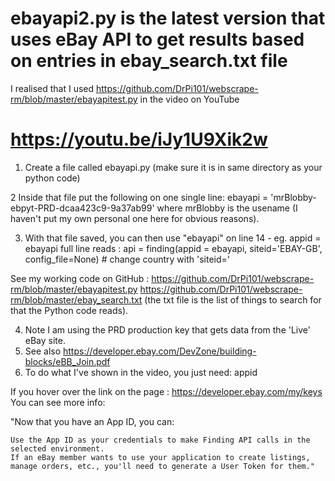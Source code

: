 # ebayapi2.py is the latest version that uses eBay API to get results based on entries in ebay_search.txt file
I realised that I used https://github.com/DrPi101/webscrape-rm/blob/master/ebayapitest.py in the video on YouTube

# https://youtu.be/iJy1U9Xik2w

1. Create a file called ebayapi.py (make sure it is in same directory as your python code)

2 Inside that file put the following on one single line:
ebayapi = 'mrBlobby-ebpyt-PRD-dcaa423c9-9a37ab99'
where mrBlobby is the usename (I haven't put my own personal one here for obvious reasons).

3. With that file saved, you can then use "ebayapi"  on line 14 - eg.  appid = ebayapi
full line reads :
api = finding(appid = ebayapi, siteid='EBAY-GB', config_file=None) # change country with 'siteid='

See my working code on GitHub : 
https://github.com/DrPi101/webscrape-rm/blob/master/ebayapitest.py
https://github.com/DrPi101/webscrape-rm/blob/master/ebay_search.txt 
(the txt file is the list of things to search for that the Python code reads).

4. Note I am using the PRD production key that gets data from the 'Live' eBay site.
5. See also https://developer.ebay.com/DevZone/building-blocks/eBB_Join.pdf
6. To do what I've shown in the video, you just need: appid

If you hover over the link on the page : https://developer.ebay.com/my/keys
You can see more info:

"Now that you have an App ID, you can:

    Use the App ID as your credentials to make Finding API calls in the selected environment.
    If an eBay member wants to use your application to create listings, manage orders, etc., you'll need to generate a User Token for them."
